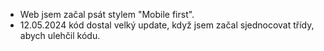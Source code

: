 - Web jsem začal psát stylem "Mobile first".
- 12.05.2024 kód dostal velký update, když jsem začal sjednocovat třídy, abych ulehčil kódu.
